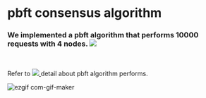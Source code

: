 # pbft consensus algorithm

<h3>We implemented a pbft algorithm that performs 10000 requests with 4 nodes. <a href="https://www.youtube.com/watch?v=OruqYXaOID8"><img src="https://img.shields.io/badge/Go-00ADD8?style=flat-square&logo=Go&logoColor=white"/></a></h3>
<br>

Refer to <a href="https://www.youtube.com/watch?v=OruqYXaOID8"> <img src="https://img.shields.io/badge/Youtube-FF0000?style=flat-square&logo=YouTube&logoColor=white"/> </a> detail about pbft algorithm performs.
<br>


![ezgif com-gif-maker](https://user-images.githubusercontent.com/61136630/190052316-4e469bbf-9702-4681-9e3b-37444efb394e.gif)
